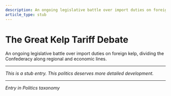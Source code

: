 ```yaml
---
description: An ongoing legislative battle over import duties on foreign kelp, dividing the Confederacy along regional and economic lines.
article_type: stub
---
```


# The Great Kelp Tariff Debate

An ongoing legislative battle over import duties on foreign kelp, dividing the Confederacy along regional and economic lines.

---
*This is a stub entry. This politics deserves more detailed development.*

---
*Entry in Politics taxonomy*

